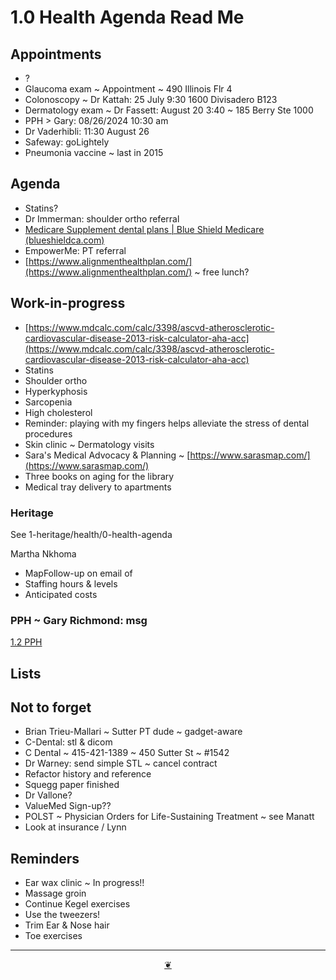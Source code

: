 # 1.0 Health Agenda Read Me

## Appointments

* ?
* Glaucoma exam ~ Appointment ~ 490 Illinois Flr 4
* Colonoscopy ~ Dr Kattah: 25 July 9:30 1600 Divisadero B123
* Dermatology exam ~ Dr Fassett: August 20 3:40 ~ 185 Berry Ste 1000
* PPH > Gary: 08/26/2024 10:30 am
* Dr Vaderhibli: 11:30 August 26
* Safeway: goLightely
* Pneumonia vaccine ~ last in 2015

## Agenda

* Statins?
* Dr Immerman: shoulder ortho referral
* [Medicare Supplement dental plans | Blue Shield Medicare (blueshieldca.com)](https://www.blueshieldca.com/en/medicare/medicare-plan-types/dental/medicare-supplement-dental)
* EmpowerMe: PT referral
* [https://www.alignmenthealthplan.com/](https://www.alignmenthealthplan.com/) ~ free lunch?

## Work-in-progress

* [https://www.mdcalc.com/calc/3398/ascvd-atherosclerotic-cardiovascular-disease-2013-risk-calculator-aha-acc](https://www.mdcalc.com/calc/3398/ascvd-atherosclerotic-cardiovascular-disease-2013-risk-calculator-aha-acc)
* Statins
* Shoulder ortho
* Hyperkyphosis
* Sarcopenia
* High cholesterol
* Reminder: playing with my fingers helps alleviate the stress of dental procedures
* Skin clinic ~ Dermatology visits
* Sara's Medical Advocacy & Planning ~ [https://www.sarasmap.com/](https://www.sarasmap.com/)
* Three books on aging for the library
* Medical tray delivery to apartments

### Heritage

See 1-heritage/health/0-health-agenda

Martha Nkhoma

* MapFollow-up on email of
* Staffing hours & levels
* Anticipated costs

### PPH ~ Gary Richmond: msg

<a href="" onclick="parent.location.hash=&quot;https://api.github.com/repos/theo-armour/agenda/contents/1-health/2-pph.md&quot;">1.2 PPH</a>

## Lists

## Not to forget

* Brian Trieu-Mallari ~ Sutter PT dude ~ gadget-aware
* C-Dental: stl & dicom
* C Dental ~ 415-421-1389 ~ 450 Sutter St ~ #1542
* Dr Warney: send simple STL ~ cancel contract
* Refactor history and reference
* Squegg paper finished
* Dr Vallone?
* ValueMed Sign-up??
* POLST ~ Physician Orders for Life-Sustaining Treatment ~ see Manatt
* Look at insurance / Lynn

## Reminders

* Ear wax clinic ~ In progress!!
* Massage groin
* Continue Kegel exercises
* Use the tweezers!
* Trim Ear & Nose hair
* Toe exercises

***

<center title="Hello! Click me to go up to the top"><a class="aDingbat" href="javascript:window.scrollTo(0,0);">❦</a></center>